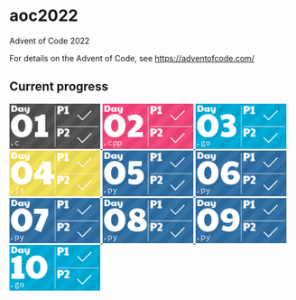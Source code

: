 # aoc2022

Advent of Code 2022

For details on the Advent of Code, see https://adventofcode.com/

## Current progress
<!-- AOC TILES BEGIN -->
<a href="01/01.c">
  <img src=".tiles/media/01.png" width="161px">
</a>
<a href="02/01.cpp">
  <img src=".tiles/media/02.png" width="161px">
</a>
<a href="03/01.go">
  <img src=".tiles/media/03.png" width="161px">
</a>
<a href="04/01.js">
  <img src=".tiles/media/04.png" width="161px">
</a>
<a href="05/01.py">
  <img src=".tiles/media/05.png" width="161px">
</a>
<a href="06/01.py">
  <img src=".tiles/media/06.png" width="161px">
</a>
<a href="07/01.py">
  <img src=".tiles/media/07.png" width="161px">
</a>
<a href="08/01.py">
  <img src=".tiles/media/08.png" width="161px">
</a>
<a href="09/01.py">
  <img src=".tiles/media/09.png" width="161px">
</a>
<a href="10/01.go">
  <img src=".tiles/media/10.png" width="161px">
</a>
<!-- AOC TILES END -->